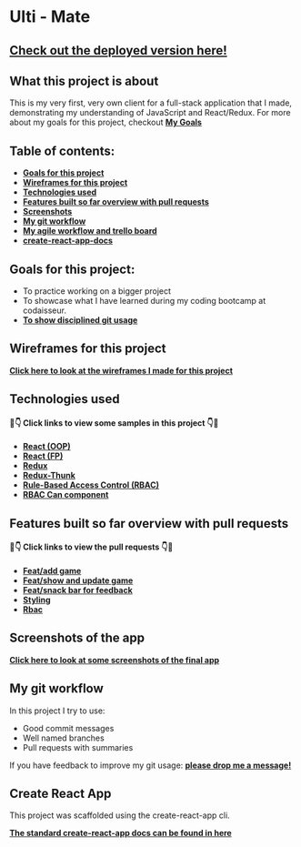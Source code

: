 # Ulti - Mate

## [Check out the deployed version here!](https://ulti-mate.netlify.com/)

## What this project is about

This is my very first, very own client for a full-stack application that I made, demonstrating my understanding of JavaScript and React/Redux. For more about my goals for this project, checkout **[My Goals](#goals-for-this-project)**

## Table of contents:

- **[Goals for this project](#goals-for-this-project)**
- **[Wireframes for this project](#wireframes-for-this-project)**
- **[Technologies used](#technologies-used)**
- **[Features built so far overview with pull requests](#features-built-so-far-overview-with-pull-requests)**
- **[Screenshots](#screenshots-of-the-app)**
- **[My git workflow](#my-git-workflow)**
- **[My agile workflow and trello board](#my-agile-workflow-and-trello-board)**
- **[create-react-app-docs](#create-react-app)**

## Goals for this project:

- To practice working on a bigger project
- To showcase what I have learned during my coding bootcamp at codaisseur.
- **[To show disciplined git usage](#my-git-workflow)**

## Wireframes for this project

**[Click here to look at the wireframes I made for this project](./wireframes.md)**

## Technologies used

#### 👀👇 Click links to view some samples in this project 👇👀

- **[React (OOP)](./src/components/CompetitionDetails/AddTeamForm.jsx)**
- **[React (FP)](./src/components/GameDetails/TeamGameDetails.jsx)**
- **[Redux](./src/store/user/reducer.js)**
- **[Redux-Thunk](./src/store/user/actions.js)**
- **[Rule-Based Access Control (RBAC)](./src/components/rbac-rules.js)**
- **[RBAC Can component](./src/components/Can.js)**

## Features built so far overview with pull requests

#### 👀👇 Click links to view the pull requests 👇👀

- **[Feat/add game](https://github.com/GoudekettingRM/frisbee-competition-app-client/pull/4)**
- **[Feat/show and update game](https://github.com/GoudekettingRM/frisbee-competition-app-client/pull/10)**
- **[Feat/snack bar for feedback](https://github.com/GoudekettingRM/frisbee-competition-app-client/pull/13)**
- **[Styling](https://github.com/GoudekettingRM/frisbee-competition-app-client/pull/7)**
- **[Rbac](https://github.com/GoudekettingRM/frisbee-competition-app-client/pull/2)**

## Screenshots of the app

**[Click here to look at some screenshots of the final app](./screenshots.md)**

## My git workflow

In this project I try to use:

- Good commit messages
- Well named branches
- Pull requests with summaries

If you have feedback to improve my git usage: **[please drop me a message!](https://www.linkedin.com/in/robinmgoudeketting/)**

## Create React App

This project was scaffolded using the create-react-app cli.

**[The standard create-react-app docs can be found in here](./create-react-app-docs.md)**
